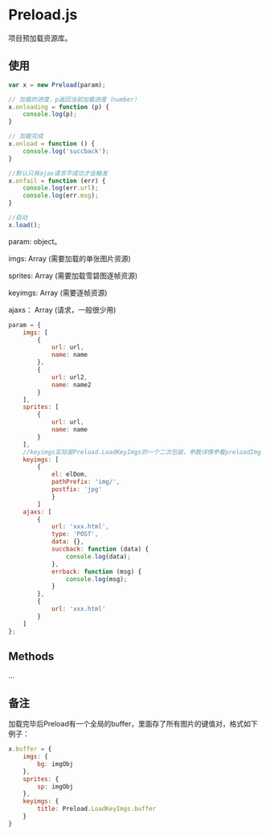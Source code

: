 Preload.js 
========

项目预加载资源库。

## 使用 ##

```javascript
var x = new Preload(param);

// 加载的进度，p返回当前加载进度（number）
x.onloading = function (p) {
    console.log(p);
}

// 加载完成
x.onload = function () {
    console.log('succback');
}

//默认只有ajax请求不成功才会触发
x.onfail = function (err) {
    console.log(err.url);
    console.log(err.msg);
}

//启动
x.load();

```
param: object。

imgs: Array (需要加载的单张图片资源)

sprites: Array (需要加载雪碧图逐帧资源)

keyimgs: Array (需要逐帧资源)

ajaxs： Array (请求，一般很少用)
```javascript
param = {
    imgs: [
        {
            url: url,
            name: name
        },
        {
            url: url2,
            name: name2
        }
    ],
    sprites: [
        {
            url: url,
            name: name
        }
    ],
    //keyimgs实际是Preload.LoadKeyImgs的一个二次包装，参数详情参看preloadImgs方法
    keyimgs: [
        {
            el: elDom,
            pathPrefix: 'img/',
            postfix: 'jpg'
            }
        ]
    ajaxs: [
        {
            url: 'xxx.html',
            type: 'POST',
            data: {},
            succback: function (data) {
                console.log(data);
            },
            errback: function (msg) {
                console.log(msg);
            }
        },
        {
            url: 'xxx.html'
        }
    ]
};
```
## Methods ##
...

## 备注 ##

加载完毕后Preload有一个全局的buffer，里面存了所有图片的键值对，格式如下例子：

```javascript
x.buffer = {
    imgs: {
        bg: imgObj
    },
    sprites: {
        sp: imgObj
    },
    keyimgs: {
        title: Preload.LoadKeyImgs.buffer
    }
}
```
